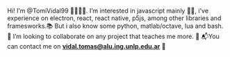 Hi! I’m @TomiVidal99 👋🏻👋🏻.
I’m interested in javascript mainly 👀🧠, i've experience on electron, react, react native, p5js, among other libraries and framesworks.📚
But i also know some python, matlab/octave, lua and bash. 🤯
I’m looking to collaborate on any project that teaches me more. 🙂
📬You can contact me on **vidal.tomas@alu.ing.unlp.edu.ar** 📧
